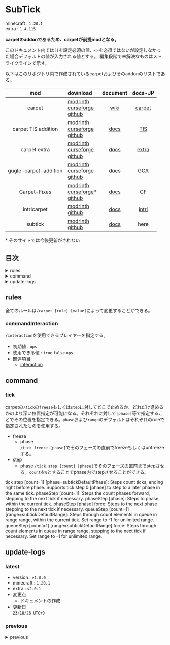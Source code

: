 <!--
version : v1.0.0
-->
# SubTick
minecraft : `1.20.1`<br>
extra : `1.4.115`

**carpetのaddonであるため、carpetが前提modとなる。**

このドキュメント内では`[]`を設定必須の値、`<>`を必須ではないが設定しなかった場合デフォルトの値が入力される値とする。
編集段階で未解決なものはストライクラインで示す。

以下はこのリポジトリ内で作成されているcarpetおよびそのaddonのリストである。

|mod|download|document|docs-JP|
|:---:|:---|:---:|:---:|
|carpet|[modrinth](https://modrinth.com/mod/carpet)<br>[curseforge](https://www.curseforge.com/minecraft/mc-mods/carpet)<br>[github](https://github.com/gnembon/fabric-carpet)|[wiki](https://github.com/gnembon/fabric-carpet/wiki)|[carpet](./carpet.html)|
|carpet TIS addition|[modrinth](https://modrinth.com/mod/carpet-tis-addition)<br>[curseforge](https://www.curseforge.com/minecraft/mc-mods/carpet-tis-addition)<br>[github](https://github.com/TISUnion/Carpet-TIS-Addition)|[docs](https://github.com/TISUnion/Carpet-TIS-Addition/tree/master/docs)|[TIS](./carpet-TIS-addition.html)|
|carpet extra|[modrinth](https://modrinth.com/mod/carpet-extra)<br>[curseforge](https://www.curseforge.com/minecraft/mc-mods/carpet-extra)<br>[github](https://github.com/gnembon/carpet-extra)|[docs](https://github.com/gnembon/carpet-extra#carpet-mod-settings)|[extra](./carpet-extra.html)|
|gugle-carpet-addition|[modrinth](https://modrinth.com/mod/gca)<br>[curseforge](https://www.curseforge.com/minecraft/mc-mods/guglecarpetaddition)<br>[github](https://github.com/Gu-ZT/gugle-carpet-addition)|[docs](https://github.com/Gu-ZT/gugle-carpet-addition#gca)|[GCA](./gugle-carpet-addition.html)|
|Carpet-Fixes|[modrinth](https://modrinth.com/mod/carpet-fixes)<br>[curseforge](https://www.curseforge.com/minecraft/mc-mods/carpet-fixes)*<br>[github](https://github.com/fxmorin/carpet-fixes)|[docs](https://github.com/fxmorin/carpet-fixes/wiki/Available-Settings)|CF|
|intricarpet|[modrinth](https://modrinth.com/mod/intricarpet)<br>[github](https://github.com/lntricate1/intricarpet)|[docs](https://github.com/lntricate1/intricarpet#features)|[intri](./Intricarpet.html)|
|subtick|[modrinth](https://modrinth.com/mod/subtick)<br>[github](https://github.com/chiraagChakravarthy/SubTick)|[docs](https://github.com/chiraagChakravarthy/SubTick#commands)|here|

\* そのサイトでは今後更新がされない

## 目次
<details>
<summary>rules</summary>

+ [commandInteraction](#commandinteraction)
</details>
<details>
<summary>command</summary>

+ [interaction](#interaction)
+ [log](#log)
</details>
<details>
<summary>update-logs</summary>

+ [latest](#latest)<br>
  version : `v1.0.0`<br>
  minecraft : `1.20.1`<br>
  extra : `v2.0.1`
+ [previous](#previous)
</details>

## rules
全てのルールは`/carpet [rule] [value]`によって変更することができる。
### commandInteraction
`/interaction`を使用できるプレイヤーを指定する。
+ 初期値 : `ops`
+ 使用できる値 : `true` `false` `ops`
+ 関連項目
    + [interaction](#interaction)

## command
### tick
carpetの`/tick`の`freeze`もしくは`step`に対してどこで止めるか、どれだけ進めるかのより深い位置指定が可能になる。それぞれに対して`[phase]`等で指定することでその位置を指定できる。`phase`および`range`のデフォルトはそれぞれのruleで指定されたものを使用する。
+ freeze
  + phase<br>
    `/tick freeze [phase]`でそのフェーズの直前でfreezeもしくはunfreezeする。
+ step
  + phase
    `/tick step [count] [phase]`でそのフェーズの直前までstepさせる。`count`を`0`とすることでphase内でstepさせることができる。
    
tick step [count=1] [phase=subtickDefaultPhase]: Steps count ticks, ending right before phase. Supports tick step 0 [phase] to step to a later phase in the same tick.
phaseStep [count=1]: Steps the count phases forward, stepping to the next tick if necessary.
phaseStep [phase]: Steps to phase, within the current tick.
phaseStep [phase] force: Steps to the next phase stepping to the next tick if necessary.
queueStep <queue> [count=1] [range=subtickDefaultRange]: Steps through count elements in queue in range range, within the current tick. Set range to -1 for unlimited range.
queueStep <queue> [count=1] [range=subtickDefaultRange] force: Steps through count elements in queue in range range, stepping to the next tick if necessary. Set range to -1 for unlimited range.

## update-logs
### latest
+ version : `v1.0.0`
+ minecraft : `1.20.1`
+ extra : `v2.0.1`
+ 変更点
  + ドキュメントの作成
+ 更新日<br>
  `23/10/26 UTC+9`
### previous
<details>
<summary>previous</summary>
</details>